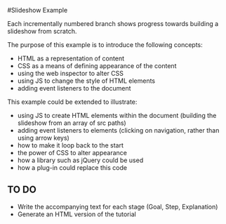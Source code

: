 #Slideshow Example

Each incrementally numbered branch shows progress towards building a slideshow from scratch.

The purpose of this example is to introduce the following concepts:

* HTML as a representation of content
* CSS as a means of defining appearance of the content
* using the web inspector to alter CSS
* using JS to change the style of HTML elements
* adding event listeners to the document

This example could be extended to illustrate:
* using JS to create HTML elements within the document
  (building the slideshow from an array of src paths)
* adding event listeners to elements
  (clicking on navigation, rather than using arrow keys)
* how to make it loop back to the start
* the power of CSS to alter appearance
* how a library such as jQuery could be used
* how a plug-in could replace this code

## TO DO

* Write the accompanying text for each stage (Goal, Step, Explanation)
* Generate an HTML version of the tutorial
